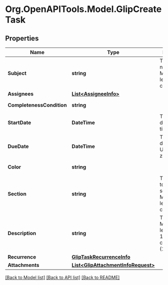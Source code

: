 
# Org.OpenAPITools.Model.GlipCreateTask

## Properties

Name | Type | Description | Notes
------------ | ------------- | ------------- | -------------
**Subject** | **string** | Task name/subject. Max allowed length is 250 characters. | 
**Assignees** | [**List&lt;AssigneeInfo&gt;**](AssigneeInfo.md) |  | 
**CompletenessCondition** | **string** |  | [optional] [default to CompletenessConditionEnum.Simple]
**StartDate** | **DateTime** | Task start date in UTC time zone. | [optional] 
**DueDate** | **DateTime** | Task due date/time in UTC time zone. | [optional] 
**Color** | **string** |  | [optional] [default to ColorEnum.Black]
**Section** | **string** | Task section to group / search by. Max allowed length is 100 characters. | [optional] 
**Description** | **string** | Task details. Max allowed length is 102400 characters (100kB). | [optional] 
**Recurrence** | [**GlipTaskRecurrenceInfo**](GlipTaskRecurrenceInfo.md) |  | [optional] 
**Attachments** | [**List&lt;GlipAttachmentInfoRequest&gt;**](GlipAttachmentInfoRequest.md) |  | [optional] 

[[Back to Model list]](../README.md#documentation-for-models)
[[Back to API list]](../README.md#documentation-for-api-endpoints)
[[Back to README]](../README.md)

